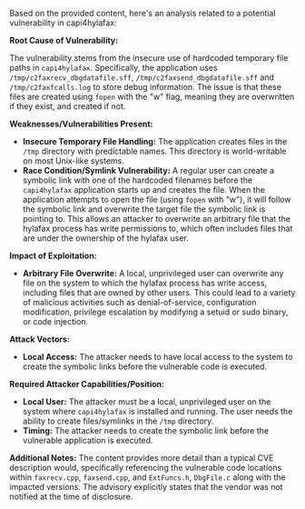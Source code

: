 Based on the provided content, here's an analysis related to a potential vulnerability in capi4hylafax:

**Root Cause of Vulnerability:**

The vulnerability stems from the insecure use of hardcoded temporary file paths in `capi4hylafax`. Specifically, the application uses `/tmp/c2faxrecv_dbgdatafile.sff`, `/tmp/c2faxsend_dbgdatafile.sff` and `/tmp/c2faxfcalls.log`  to store debug information. The issue is that these files are created using `fopen` with the "w" flag, meaning they are overwritten if they exist, and created if not.

**Weaknesses/Vulnerabilities Present:**

*   **Insecure Temporary File Handling:** The application creates files in the `/tmp` directory with predictable names. This directory is world-writable on most Unix-like systems.
*   **Race Condition/Symlink Vulnerability:**  A regular user can create a symbolic link with one of the hardcoded filenames before the `capi4hylafax` application starts up and creates the file. When the application attempts to open the file (using `fopen` with "w"), it will follow the symbolic link and overwrite the target file the symbolic link is pointing to. This allows an attacker to overwrite an arbitrary file that the hylafax process has write permissions to, which often includes files that are under the ownership of the hylafax user.

**Impact of Exploitation:**

*   **Arbitrary File Overwrite:**  A local, unprivileged user can overwrite any file on the system to which the hylafax process has write access, including files that are owned by other users. This could lead to a variety of malicious activities such as denial-of-service, configuration modification, privilege escalation by modifying a setuid or sudo binary, or code injection.

**Attack Vectors:**

*   **Local Access:** The attacker needs to have local access to the system to create the symbolic links before the vulnerable code is executed.

**Required Attacker Capabilities/Position:**

*   **Local User:** The attacker must be a local, unprivileged user on the system where `capi4hylafax` is installed and running. The user needs the ability to create files/symlinks in the `/tmp` directory.
*   **Timing:** The attacker needs to create the symbolic link before the vulnerable application is executed.

**Additional Notes:**
The content provides more detail than a typical CVE description would, specifically referencing the vulnerable code locations within `faxrecv.cpp`, `faxsend.cpp`, and `ExtFuncs.h`, `DbgFile.c` along with the impacted versions. The advisory explicitly states that the vendor was not notified at the time of disclosure.